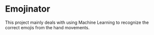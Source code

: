 # Emojinator

This project mainly deals with using Machine Learning to recognize the correct emojis from the hand movements.
